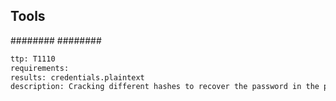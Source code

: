 
## Tools
########
########

```meta
ttp: T1110
requirements: 
results: credentials.plaintext
description: Cracking different hashes to recover the password in the plaintext format.
```